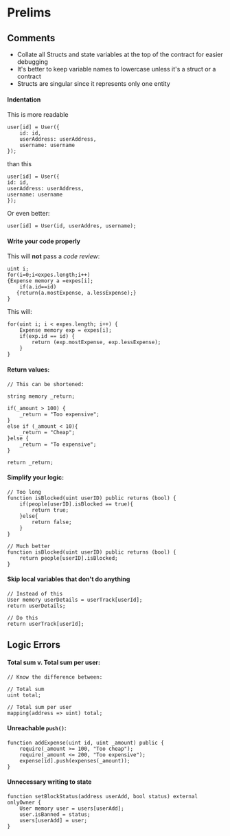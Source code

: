 
Prelims
===================


Comments
--------------------

- Collate all Structs and state variables at the top of the contract for easier debugging
- It's better to keep variable names to lowercase unless it's a struct or a contract
- Structs are singular since it represents only one entity

#### Indentation

This is more readable

```solidity
user[id] = User({
    id: id,
    userAddress: userAddress,
    username: username
});
```
than this

```solidity
user[id] = User({
id: id,
userAddress: userAddress,
username: username
});

```

Or even better:

```solidity
user[id] = User(id, userAddres, username);
```

#### Write your code properly

This will **not** pass a _code review_:
```solidity
uint i;
for(i=0;i<expes.length;i++)
{Expense memory a =expes[i];
    if(a.id==id)
   {return(a.mostExpense, a.lessExpense);}
}
```
This will:
```solidity
for(uint i; i < expes.length; i++) {
    Expense memory exp = expes[i];
    if(exp.id == id) {
        return (exp.mostExpense, exp.lessExpense);
    }
}
```


#### Return values:

```solidity
// This can be shortened:

string memory _return;

if(_amount > 100) {
    _return = "Too expensive";
} 
else if (_amount < 10){
    _return = "Cheap";
}else {
    _return = "To expensive";
}

return _return;
```


#### Simplify your logic:

```solidity
// Too long
function isBlocked(uint userID) public returns (bool) {
    if(people[userID].isBlocked == true){
        return true;
    }else{
        return false;
    }
}

// Much better
function isBlocked(uint userID) public returns (bool) {
    return people[userID].isBlocked;
}
```

#### Skip local variables that don't do anything
```solidity
// Instead of this
User memory userDetails = userTrack[userId];
return userDetails;

// Do this
return userTrack[userId];
```


Logic Errors
------------------

#### Total sum v. Total sum per user:

```solidity
// Know the difference between:

// Total sum
uint total;

// Total sum per user
mapping(address => uint) total;
```

#### Unreachable `push()`:
```solidity
function addExpense(uint id, uint _amount) public {
    require(_amount >= 100, "Too cheap");
    require(_amount <= 200, "Too expensive");
    expense[id].push(expenses(_amount));
}
```

#### Unnecessary writing to state
```solidity
function setBlockStatus(address userAdd, bool status) external onlyOwner {
    User memory user = users[userAdd];
    user.isBanned = status;
    users[userAdd] = user;
}
```
